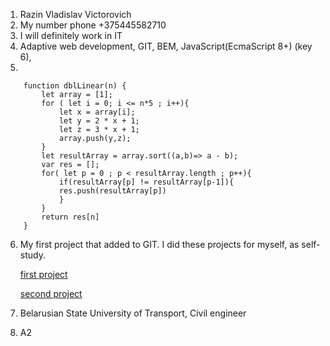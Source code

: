 1. Razin Vladislav Victorovich
2. My number phone +375445582710
3. I will definitely work in IT
4. Adaptive web development, GIT, BEM, JavaScript(EcmaScript 8+) (key 6), 
5. 
```
    function dblLinear(n) {
        let array = [1];
        for ( let i = 0; i <= n*5 ; i++){
            let x = array[i];
            let y = 2 * x + 1;
            let z = 3 * x + 1;
            array.push(y,z);
        }
        let resultArray = array.sort((a,b)=> a - b);
        var res = [];
        for( let p = 0 ; p < resultArray.length ; p++){
            if(resultArray[p] != resultArray[p-1]){
            res.push(resultArray[p])
            }
        }
        return res[n]
    }
```
6. My first project that added to GIT. I did these projects for myself, as self-study.

    [first project](https://github.com/KlautSay/live-1.git "first project") 

    [second project](https://github.com/KlautSay/live-2.git "second project")
    
7. Belarusian State University of Transport, Civil engineer
8. A2